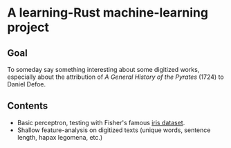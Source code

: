 # A learning-Rust machine-learning project

## Goal
To someday say something interesting about some digitized works, especially about the attribution of *A General History of the Pyrates* (1724) to Daniel Defoe.

## Contents
* Basic perceptron, testing with Fisher's famous [iris dataset](https://archive.ics.uci.edu/ml/datasets/iris).
* Shallow feature-analysis on digitized texts (unique words, sentence length, hapax legomena, etc.)